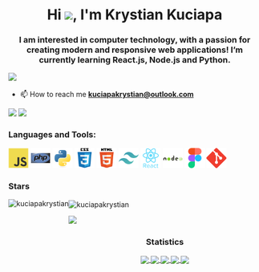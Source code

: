 <h1 align="center">Hi <img src="https://media.giphy.com/media/hvRJCLFzcasrR4ia7z/giphy.gif" width="30px"/></span>, I'm Krystian Kuciapa</h1>
<h3 align="center">I am interested in computer technology, with a passion for creating modern and responsive web applications! I’m currently learning React.js, Node.js and Python.</h3>


![](https://komarev.com/ghpvc/?username=krystiankuciapa&style=plastic&color=228be6)


- 📫 How to reach me **kuciapakrystian@outlook.com**
  

<div> <a href="https://github.com/kuciapakrystian" target="_blank"><img src="https://img.shields.io/badge/GitHub-100000?style=for-the-badge&logo=github&logoColor=white" target="_blank"></a>
<a href = "mailto:kuciapakrystian@outlook.com"><img src="https://img.shields.io/badge/-Gmail-%23333?style=for-the-badge&logo=gmail&logoColor=white" target="_blank"></a>
</div><h3 align="left">Languages and Tools:</h3>
<p align="left">
<img src="https://raw.githubusercontent.com/teamedwardforever/Readme-Generator/71f25dd8b98329b168142a6b782a107b75eab178/svg/Skills/Languages/javascript-original.svg" alt="Javascript" width="40" height="40"/>
<img src="https://raw.githubusercontent.com/teamedwardforever/Readme-Generator/71f25dd8b98329b168142a6b782a107b75eab178/svg/Skills/Languages/php-original.svg" alt="PHP" width="40" height="40"/>
<img src="https://raw.githubusercontent.com/teamedwardforever/Readme-Generator/71f25dd8b98329b168142a6b782a107b75eab178/svg/Skills/Languages/python-original.svg" alt="Python" width="40" height="40"/>
<img src="https://raw.githubusercontent.com/teamedwardforever/Readme-Generator/71f25dd8b98329b168142a6b782a107b75eab178/svg/Skills/Frontend/css3-original-wordmark.svg" alt="Css" width="40" height="40"/>
<img src="https://raw.githubusercontent.com/teamedwardforever/Readme-Generator/71f25dd8b98329b168142a6b782a107b75eab178/svg/Skills/Frontend/html5-original-wordmark.svg" alt="HTML" width="40" height="40"/>
<img src="https://raw.githubusercontent.com/teamedwardforever/Readme-Generator/71f25dd8b98329b168142a6b782a107b75eab178/svg/Skills/Frontend/tailwindcss-icon.svg" alt="Tailwindcss" width="40" height="40"/>
<img src="https://raw.githubusercontent.com/teamedwardforever/Readme-Generator/71f25dd8b98329b168142a6b782a107b75eab178/svg/Skills/Frontend/react-original-wordmark.svg" alt="React" width="40" height="40"/>
<img src="https://raw.githubusercontent.com/teamedwardforever/Readme-Generator/71f25dd8b98329b168142a6b782a107b75eab178/svg/Skills/Backend/nodejs-original-wordmark.svg" alt="NodeJs" width="40" height="40"/>
<img src="https://raw.githubusercontent.com/teamedwardforever/Readme-Generator/71f25dd8b98329b168142a6b782a107b75eab178/svg/Skills/Software/figma-icon.svg" alt="Figma" width="40" height="40"/>
<img src="https://raw.githubusercontent.com/teamedwardforever/Readme-Generator/71f25dd8b98329b168142a6b782a107b75eab178/svg/Skills/Other/git-scm-icon.svg" alt="Git" width="40" height="40"/>
</p>

<h3 align="left">Stars</h3>
<img align="left" height="180em" src="https://github-readme-stats.vercel.app/api/top-langs/?username=kuciapakrystian&layout=compact&theme=dark" alt=kuciapakrystian />

<p><img align="center" height="180em" src="https://github-readme-streak-stats.herokuapp.com/?user=kuciapakrystian&theme=" alt="kuciapakrystian" /></p>

<img src="https://user-images.githubusercontent.com/73097560/115834477-dbab4500-a447-11eb-908a-139a6edaec5c.gif"><h3 align="center">Statistics</h3>
<div align="center">
<a href="https://github.com/kuciapakrystian">
<img align="center" src="http://github-profile-summary-cards.vercel.app/api/cards/stats?username=kuciapakrystian&theme=2077" height="180em" />
<img align="center" src="http://github-profile-summary-cards.vercel.app/api/cards/most-commit-language?username=kuciapakrystian&theme=2077" height="180em" />
<img align="center" src="http://github-profile-summary-cards.vercel.app/api/cards/repos-per-language?username=kuciapakrystian&theme=2077" height="180em" />
<img align="center" src="http://github-profile-summary-cards.vercel.app/api/cards/productive-time?username=kuciapakrystian&theme=2077" height="180em" />
<img align="center" src="http://github-profile-summary-cards.vercel.app/api/cards/profile-details?username=kuciapakrystian&theme=2077" height="180em" />
</div>
